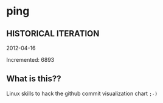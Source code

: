 # ping

## HISTORICAL ITERATION
2012-04-16

Incremented: 6893

## What is this?? 
Linux skills to hack the github commit visualization chart `;-)`

